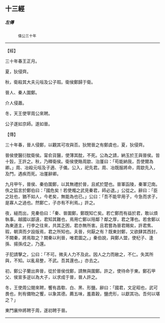 

## 十三經

##### 左傳
　　　`僖公三十年`

* * *

【經】

三十年春王正月。

夏，狄侵齊。

秋，衛殺其大夫元咺及公子瑕。衛侯鄭歸于衛。

晉人、秦人圍鄭。

介人侵蕭。

冬，天王使宰周公來聘。

公子遂如京師。遂如晉。

【傳】

三十年春，晉人侵鄭，以觀其可攻與否。狄閒晉之有鄭虞也，夏，狄侵齊。

晉侯使醫衍酖衛侯。甯俞貨醫，使薄其酖，不死。公為之請，納玉於王與晉侯。皆十瑴，王許之。秋，乃釋衛侯。衛侯使賂周歂、治厪曰：「苟能納我，吾使爾為卿。」周、冶殺元咺及子適、子儀。公入，祀先君。周、冶既服將命，周歂先入，及門，遇疾而死。冶厪辭卿。

九月甲午，晉侯、秦伯圍鄭，以其無禮於晉，且貳於楚也。晉軍函陵，秦軍氾南。佚之狐言於鄭伯曰：「國危矣！若使燭之武見秦君，師必退。」公從之。辭曰：「臣之壯也，猶不如人，今老矣，無能為也已。」公曰：「吾不能早用子，今急而求子，是寡人之過也。然鄭亡，子亦有不利焉。」許之。

夜，縋而出，見秦伯曰：「秦、晉圍鄭，鄭既知亡矣。若亡鄭而有益於君，敢以煩執事。越國以鄙遠，君知其難也，焉用亡鄭以陪鄰？鄰之厚，君之薄也。若舍鄭以為東道主，行李之往來，共其乏困，君亦無所害。且君嘗為晉君賜矣，許君焦、瑕，朝濟而夕設版焉，君之所知也。夫晉，何厭之有？既東封鄭，又欲肆其西封，不闕秦，將焉取之？闕秦以利晉，唯君圖之。」秦伯說，與鄭人盟，使杞子、逢孫、揚孫戍之，乃還。

子犯請擊之，公曰：「不可。微夫人力不及此。因人之力而敝之，不仁。失其所與，不知。以亂易整，不武。吾其還也。」亦去之。

初，鄭公子蘭出奔晉，從於晉侯伐鄭，請無與圍鄭。許之，使待命于東。鄭石甲父、侯宣多逆以為大子，以求成于晉，晉人許之。

冬，王使周公閱來聘，饗有昌歜、白、黑、形鹽。辭曰：「國君，文足昭也，武可畏也，則有備物之饗，以象其德。薦五味，羞嘉穀，鹽虎形，以獻其功。吾何以堪之？」

東門襄仲將聘于周，遂初聘于晉。

* * *

